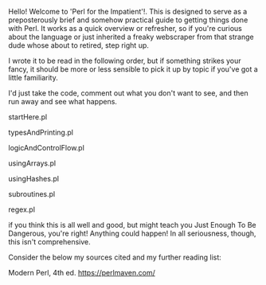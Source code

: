 Hello! Welcome to 'Perl for the Impatient'!. This is designed to serve as
a preposterously brief and somehow practical guide to getting things done
with Perl. It works as a quick overview or refresher, so if you're curious
about the language or just inherited a freaky webscraper from that strange
dude whose about to retired, step right up.

I wrote it to be read in the following order, but if something strikes your
fancy, it should be more or less sensible to pick it up by topic if you've
got a little familiarity.

I'd just take the code, comment out what you don't want to see, and then
run away and see what happens.

startHere.pl

typesAndPrinting.pl

logicAndControlFlow.pl

usingArrays.pl

usingHashes.pl

subroutines.pl

regex.pl

if you think this is all well and good, but might teach you Just Enough To Be
Dangerous, you're right! Anything could happen! In all seriousness, though,
this isn't comprehensive.

Consider the below my sources cited and my further reading list:

Modern Perl, 4th ed.
https://perlmaven.com/
